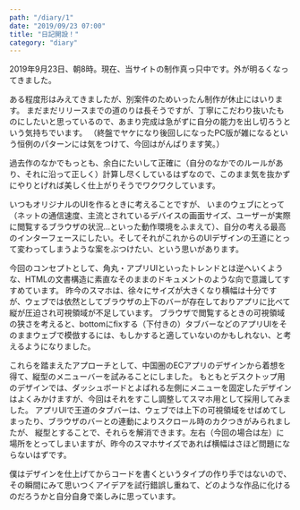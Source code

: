 ```yaml
---
path: "/diary/1"
date: "2019/09/23 07:00"
title: "日記開設！"
category: "diary"
---
```


<p>
2019年9月23日、朝8時。現在、当サイトの制作真っ只中です。外が明るくなってきました。
</p>

<p>
ある程度形はみえてきましたが、別案件のためいったん制作が休止にはいります。
まだまだリリースまでの道のりは長そうですが、丁寧にこだわり抜いたものにしたいと思っているので、あまり完成は急がずに自分の能力を出し切ろうという気持ちでいます。
（終盤でヤケになり後回しになったPC版が雑になるという恒例のパターンには気をつけて、今回はがんばります笑。）
</p>

<p>
過去作のなかでもっとも、余白にたいして正確に（自分のなかでのルールがあり、それに沿って正しく）計算し尽くしているはずなので、このまま気を抜かずにやりとげれば美しく仕上がりそうでワクワクしています。
</p>

<p>
いつもオリジナルのUIを作るときに考えることですが、
いまのウェブにとって（ネットの通信速度、主流とされているデバイスの画面サイズ、ユーザーが実際に閲覧するブラウザの状況...といった動作環境をふまえて）、自分の考える最高のインターフェースにしたい。そしてそれがこれからのUIデザインの王道にとって変わってしまうような案をぶつけたい、という思いがあります。
</p>

<p>
今回のコンセプトとして、角丸・アプリUIといったトレンドとは逆へいくような、HTMLの文書構造に素直なそのままのドキュメントのような向で意識してすすめています。
昨今のスマホは、徐々にサイズが大きくなり横幅は十分ですが、ウェブでは依然としてブラウザの上下のバーが存在しておりアプリに比べて縦が圧迫され可視領域が不足しています。
ブラウザで閲覧するときの可視領域の狭さを考えると、bottomにfixする（下付きの）タブバーなどのアプリUIをそのままウェブで模倣するには、もしかすると適していないのかもしれない、と考えるようになりました。
</p>

<p>
これらを踏まえたアプローチとして、中国圏のECアプリのデザインから着想を得て、縦型のメニューバーを試みることにしました。
もともとデスクトップ用のデザインでは、ダッシュボードとよばれる左側にメニューを固定したデザインはよくみかけますが、今回はそれをすこし調整してスマホ用として採用してみました。
アプリUIで王道のタブバーは、ウェブでは上下の可視領域をせばめてしまったり、ブラウザのバーとの連動によりスクロール時のカクつきがみられましたが、
縦型とすることで、それらを解消できます。左右（今回の場合は左）に場所をとってしまいますが、昨今のスマホサイズであれば横幅はさほど問題にならないはずです。
</p>

<p>
僕はデザインを仕上げてからコードを書くというタイプの作り手ではないので、その瞬間にみて思いつくアイデアを試行錯誤し重ねて、どのような作品に化けるのだろうかと自分自身で楽しみに思っています。
</p>



